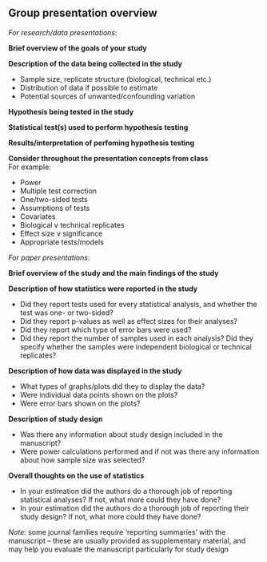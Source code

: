 ## Group presentation overview

*For research/data presentations*:  
  
**Brief overview of the goals of your study**  

**Description of the data being collected in the study**  
- Sample size, replicate structure (biological, technical etc.)
- Distribution of data if possible to estimate
- Potential sources of unwanted/confounding variation

**Hypothesis being tested in the study**  

**Statistical test(s) used to perform hypothesis testing**  

**Results/interpretation of perfoming hypothesis testing**  

**Consider throughout the presentation concepts from class**  
For example:  
- Power  
- Multiple test correction  
- One/two-sided tests
- Assumptions of tests  
- Covariates
- Biological v technical replicates  
- Effect size v significance  
- Appropriate tests/models  
  
   
*For paper presentations*:  

**Brief overview of the study and the main findings of the study**
 
**Description of how statistics were reported in the study**
- Did they report tests used for every statistical analysis, and whether the test was one- or two-sided?
- Did they report p-values as well as effect sizes for their analyses?
- Did they report which type of error bars were used?
- Did they report the number of samples used in each analysis?  Did they specify whether the samples were independent biological or technical replicates?
 
**Description of how data was displayed in the study**
- What types of graphs/plots did they to display the data?
- Were individual data points shown on the plots?
- Were error bars shown on the plots?
 
**Description of study design**
- Was there any information about study design included in the manuscript?
- Were power calculations performed and if not was there any information about how sample size was selected?
 
**Overall thoughts on the use of statistics**
- In your estimation did the authors do a thorough job of reporting statistical analyses?  If not, what more could they have done?
- In your estimation did the authors do a thorough job of reporting their study design?  If not, what more could they have done?
 
*Note*:  some journal families require ‘reporting summaries’ with the manuscript – these are usually provided as supplementary material, and may help you evaluate the manuscript particularly for study design
